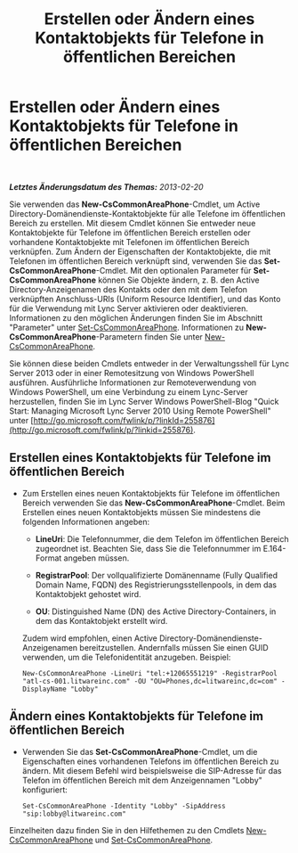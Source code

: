 ﻿---
title: Erstellen oder Ändern eines Kontaktobjekts für Telefone in öffentlichen Bereichen
TOCTitle: Erstellen oder Ändern eines Kontaktobjekts für Telefone in öffentlichen Bereichen
ms:assetid: eec33ad1-e4f2-49b2-91d6-d5a9d2e1714b
ms:mtpsurl: https://technet.microsoft.com/de-de/library/JJ994083(v=OCS.15)
ms:contentKeyID: 52056489
ms.date: 05/19/2016
mtps_version: v=OCS.15
ms.translationtype: HT
---

# Erstellen oder Ändern eines Kontaktobjekts für Telefone in öffentlichen Bereichen

 

_**Letztes Änderungsdatum des Themas:** 2013-02-20_

Sie verwenden das **New-CsCommonAreaPhone**-Cmdlet, um Active Directory-Domänendienste-Kontaktobjekte für alle Telefone im öffentlichen Bereich zu erstellen. Mit diesem Cmdlet können Sie entweder neue Kontaktobjekte für Telefone im öffentlichen Bereich erstellen oder vorhandene Kontaktobjekte mit Telefonen im öffentlichen Bereich verknüpfen. Zum Ändern der Eigenschaften der Kontaktobjekte, die mit Telefonen im öffentlichen Bereich verknüpft sind, verwenden Sie das **Set-CsCommonAreaPhone**-Cmdlet. Mit den optionalen Parameter für **Set-CsCommonAreaPhone** können Sie Objekte ändern, z. B. den Active Directory-Anzeigenamen des Kontakts oder den mit dem Telefon verknüpften Anschluss-URIs (Uniform Resource Identifier), und das Konto für die Verwendung mit Lync Server aktivieren oder deaktivieren. Informationen zu den möglichen Änderungen finden Sie im Abschnitt "Parameter" unter [Set-CsCommonAreaPhone](set-cscommonareaphone.md). Informationen zu **New-CsCommonAreaPhone**-Parametern finden Sie unter [New-CsCommonAreaPhone](new-cscommonareaphone.md).

Sie können diese beiden Cmdlets entweder in der Verwaltungsshell für Lync Server 2013 oder in einer Remotesitzung von Windows PowerShell ausführen. Ausführliche Informationen zur Remoteverwendung von Windows PowerShell, um eine Verbindung zu einem Lync-Server herzustellen, finden Sie im Lync Server Windows PowerShell-Blog "Quick Start: Managing Microsoft Lync Server 2010 Using Remote PowerShell" unter [http://go.microsoft.com/fwlink/p/?linkId=255876](http://go.microsoft.com/fwlink/p/?linkid=255876).


## Erstellen eines Kontaktobjekts für Telefone im öffentlichen Bereich

  - Zum Erstellen eines neuen Kontaktobjekts für Telefone im öffentlichen Bereich verwenden Sie das **New-CsCommonAreaPhone**-Cmdlet. Beim Erstellen eines neuen Kontaktobjekts müssen Sie mindestens die folgenden Informationen angeben:
    
      - **LineUri**: Die Telefonnummer, die dem Telefon im öffentlichen Bereich zugeordnet ist. Beachten Sie, dass Sie die Telefonnummer im E.164-Format angeben müssen.
    
      - **RegistrarPool**: Der vollqualifizierte Domänenname (Fully Qualified Domain Name, FQDN) des Registrierungsstellenpools, in dem das Kontaktobjekt gehostet wird.
    
      - **OU**: Distinguished Name (DN) des Active Directory-Containers, in dem das Kontaktobjekt erstellt wird.
    
    Zudem wird empfohlen, einen Active Directory-Domänendienste-Anzeigenamen bereitzustellen. Andernfalls müssen Sie einen GUID verwenden, um die Telefonidentität anzugeben. Beispiel:
    
        New-CsCommonAreaPhone -LineUri "tel:+12065551219" -RegistrarPool "atl-cs-001.litwareinc.com" -OU "OU=Phones,dc=litwareinc,dc=com" -DisplayName "Lobby"

## Ändern eines Kontaktobjekts für Telefone im öffentlichen Bereich

  - Verwenden Sie das **Set-CsCommonAreaPhone**-Cmdlet, um die Eigenschaften eines vorhandenen Telefons im öffentlichen Bereich zu ändern. Mit diesem Befehl wird beispielsweise die SIP-Adresse für das Telefon im öffentlichen Bereich mit dem Anzeigennamen "Lobby" konfiguriert:
    
        Set-CsCommonAreaPhone -Identity "Lobby" -SipAddress "sip:lobby@litwareinc.com"

Einzelheiten dazu finden Sie in den Hilfethemen zu den Cmdlets [New-CsCommonAreaPhone](new-cscommonareaphone.md) und [Set-CsCommonAreaPhone](set-cscommonareaphone.md).

